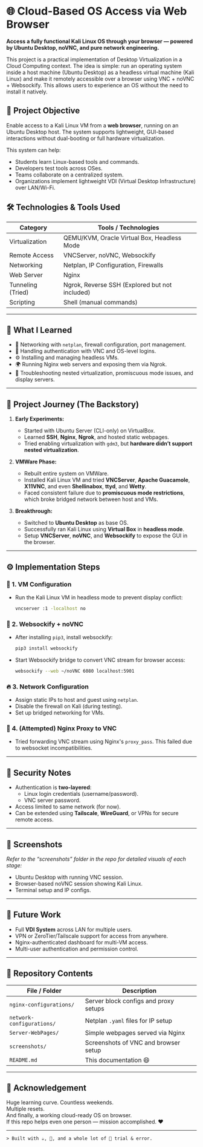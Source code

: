 # 🌐 Cloud-Based OS Access via Web Browser

**Access a fully functional Kali Linux OS through your browser — powered by Ubuntu Desktop, noVNC, and pure network engineering.**

This project is a practical implementation of Desktop Virtualization in a Cloud Computing context. The idea is simple: run an operating system inside a host machine (Ubuntu Desktop) as a headless virtual machine (Kali Linux) and make it remotely accessible over a browser using VNC + noVNC + Websockify. This allows users to experience an OS without the need to install it natively.



## 🚀 Project Objective

Enable access to a Kali Linux VM from a **web browser**, running on an Ubuntu Desktop host. The system supports lightweight, GUI-based interactions without dual-booting or full hardware virtualization.

This system can help:
- Students learn Linux-based tools and commands.
- Developers test tools across OSes.
- Teams collaborate on a centralized system.
- Organizations implement lightweight VDI (Virtual Desktop Infrastructure) over LAN/Wi-Fi.


## 🛠️ Technologies & Tools Used

| Category          | Tools / Technologies                           |
|-------------------|-------------------------------------------------|
| Virtualization    | QEMU/KVM, Oracle Virtual Box, Headless Mode     |
| Remote Access     | VNCServer, noVNC, Websockify                    |
| Networking        | Netplan, IP Configuration, Firewalls            |
| Web Server        | Nginx                                           |
| Tunneling (Tried) | Ngrok, Reverse SSH (Explored but not included)  |
| Scripting         | Shell (manual commands)                         |

---

## 🧠 What I Learned

- 📡 Networking with `netplan`, firewall configuration, port management.
- 🔐 Handling authentication with VNC and OS-level logins.
- ⚙️ Installing and managing headless VMs.
- 🌍 Running Nginx web servers and exposing them via Ngrok.
- 🤯 Troubleshooting nested virtualization, promiscuous mode issues, and display servers.

---

## 🧭 Project Journey (The Backstory)

1. **Early Experiments:**
   - Started with Ubuntu Server (CLI-only) on VirtualBox.
   - Learned **SSH**, **Nginx**, **Ngrok**, and hosted static webpages.
   - Tried enabling virtualization with `gdm3`, but **hardware didn’t support nested virtualization**.

2. **VMWare Phase:**
   - Rebuilt entire system on VMWare.
   - Installed Kali Linux VM and tried **VNCServer**, **Apache Guacamole**, **X11VNC**, and even **Shellinabox**, **ttyd**, and **Wetty**.
   - Faced consistent failure due to **promiscuous mode restrictions**, which broke bridged network between host and VMs.

3. **Breakthrough:**
   - Switched to **Ubuntu Desktop** as base OS.
   - Successfully ran Kali Linux using **Virtual Box** in **headless mode**.
   - Setup **VNCServer**, **noVNC**, and **Websockify** to expose the GUI in the browser.

---

## ⚙️ Implementation Steps

### 🔧 1. VM Configuration
- Run the Kali Linux VM in headless mode to prevent display conflict:
  ```bash
  vncserver :1 -localhost no
  

### 🧵 2. Websockify + noVNC
- After installing `pip3`, install websockify:
  ```bash
  pip3 install websockify
  
- Start Websockify bridge to convert VNC stream for browser access:
  ```bash
  websockify --web ~/noVNC 6080 localhost:5901
  

### 🔥 3. Network Configuration
- Assign static IPs to host and guest using `netplan`.
- Disable the firewall on Kali (during testing).
- Set up bridged networking for VMs.

### 🧱 4. (Attempted) Nginx Proxy to VNC
- Tried forwarding VNC stream using Nginx's `proxy_pass`. This failed due to websocket incompatibilities.

---

## 🔐 Security Notes

- Authentication is **two-layered**:
  - Linux login credentials (username/password).
  - VNC server password.
- Access limited to same network (for now).
- Can be extended using **Tailscale**, **WireGuard**, or VPNs for secure remote access.

---

## 📸 Screenshots

*Refer to the “screenshots” folder in the repo for detailed visuals of each stage:*
- Ubuntu Desktop with running VNC session.
- Browser-based noVNC session showing Kali Linux.
- Terminal setup and IP configs.

---

## 🔮 Future Work

- Full **VDI System** across LAN for multiple users.
- VPN or ZeroTier/Tailscale support for access from anywhere.
- Nginx-authenticated dashboard for multi-VM access.
- Multi-user authentication and permission control.

---

## 📂 Repository Contents

| File / Folder              | Description                             |
|---------------------------|-----------------------------------------|
| `nginx-configurations/`   | Server block configs and proxy setups   |
| `network-configurations/` | Netplan `.yaml` files for IP setup      |
| `Server-WebPages/`        | Simple webpages served via Nginx        |
| `screenshots/`            | Screenshots of VNC and browser setup    |
| `README.md`               | This documentation 😄                   |

---


## 🙌 Acknowledgement

Huge learning curve. Countless weekends.  
Multiple resets.  
And finally, a working cloud-ready OS on browser.  
If this repo helps even one person — mission accomplished. ❤️

---
```
> Built with ☕, 🧠, and a whole lot of 🔄 trial & error.
